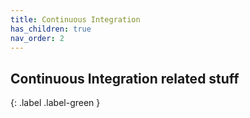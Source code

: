 ```yaml
---
title: Continuous Integration
has_children: true
nav_order: 2
---
```


## Continuous Integration related stuff
{: .label .label-green }